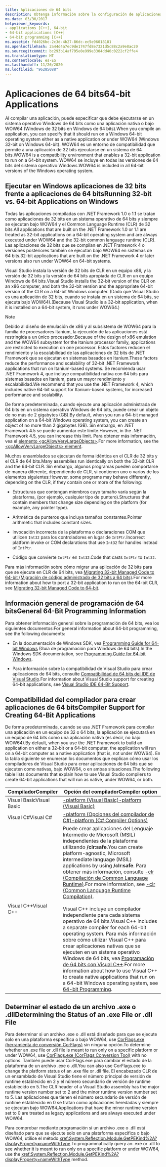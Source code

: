 ```yaml
---
title: Aplicaciones de 64 bits
description: Obtenga información sobre la configuración de aplicaciones en un sistema operativo Windows de 64 bits, ya sea como aplicación nativa de 64 bits o en WOW64 (Windows de 32 o 64 bits).
ms.date: 03/30/2017
helpviewer_keywords:
- applications [C++], 64-bit
- 64-bit applications [C++]
- 64-bit programming [C++]
ms.assetid: fd4026bc-2c3d-4b27-86dc-ec5e96018181
ms.openlocfilehash: 2a44d4a7ec9de1747fd8e7321d5c88c2a9e8ac20
ms.sourcegitcommit: bc293b14af795e0e999e3304dd40c0222cf2ffe4
ms.translationtype: HT
ms.contentlocale: es-ES
ms.lasthandoff: 11/26/2020
ms.locfileid: "96285088"
---
```

# <a name="64-bit-applications"></a><span data-ttu-id="6d710-103">Aplicaciones de 64 bits</span><span class="sxs-lookup"><span data-stu-id="6d710-103">64-bit Applications</span></span>

<span data-ttu-id="6d710-104">Al compilar una aplicación, puede especificar que debe ejecutarse en un sistema operativo Windows de 64 bits como una aplicación nativa o bajo WOW64 (Windows de 32 bits en Windows de 64 bits).</span><span class="sxs-lookup"><span data-stu-id="6d710-104">When you compile an application, you can specify that it should run on a Windows 64-bit operating system either as a native application or under WOW64 (Windows 32-bit on Windows 64-bit).</span></span> <span data-ttu-id="6d710-105">WOW64 es un entorno de compatibilidad que permite a una aplicación de 32 bits ejecutarse en un sistema de 64 bits.</span><span class="sxs-lookup"><span data-stu-id="6d710-105">WOW64 is a compatibility environment that enables a 32-bit application to run on a 64-bit system.</span></span> <span data-ttu-id="6d710-106">WOW64 se incluye en todas las versiones de 64 bits del sistema operativo Windows.</span><span class="sxs-lookup"><span data-stu-id="6d710-106">WOW64 is included in all 64-bit versions of the Windows operating system.</span></span>  
  
## <a name="running-32-bit-vs-64-bit-applications-on-windows"></a><span data-ttu-id="6d710-107">Ejecutar en Windows aplicaciones de 32 bits frente a aplicaciones de 64 bits</span><span class="sxs-lookup"><span data-stu-id="6d710-107">Running 32-bit vs. 64-bit Applications on Windows</span></span>  

 <span data-ttu-id="6d710-108">Todas las aplicaciones compiladas con .NET Framework 1.0 o 1.1 se tratan como aplicaciones de 32 bits en un sistema operativo de 64 bits y siempre se ejecutan bajo WOW64 y el Common Language Runtime (CLR) de 32 bits.</span><span class="sxs-lookup"><span data-stu-id="6d710-108">All applications that are built on the .NET Framework 1.0 or 1.1 are treated as 32-bit applications on a 64-bit operating system and are always executed under WOW64 and the 32-bit common language runtime (CLR).</span></span> <span data-ttu-id="6d710-109">Las aplicaciones de 32 bits que se compilan en .NET Framework 4 o versiones posteriores también se ejecutan bajo WOW64 en sistemas de 64 bits.</span><span class="sxs-lookup"><span data-stu-id="6d710-109">32-bit applications that are built on the .NET Framework 4 or later versions also run under WOW64 on 64-bit systems.</span></span>  
  
 <span data-ttu-id="6d710-110">Visual Studio instala la versión de 32 bits de CLR en un equipo x86, y la versión de 32 bits y la versión de 64 bits apropiada de CLR en un equipo Windows de 64 bits.</span><span class="sxs-lookup"><span data-stu-id="6d710-110">Visual Studio installs the 32-bit version of the CLR on an x86 computer, and both the 32-bit version and the appropriate 64-bit version of the CLR on a 64-bit Windows computer.</span></span> <span data-ttu-id="6d710-111">(Dado que Visual Studio es una aplicación de 32 bits, cuando se instala en un sistema de 64 bits, se ejecuta bajo WOW64).</span><span class="sxs-lookup"><span data-stu-id="6d710-111">(Because Visual Studio is a 32-bit application, when it is installed on a 64-bit system, it runs under WOW64.)</span></span>  
  
> [!NOTE]
> <span data-ttu-id="6d710-112">Debido al diseño de emulación de x86 y al subsistema de WOW64 para la familia de procesadores Itanium, la ejecución de las aplicaciones está restringida a un único procesador.</span><span class="sxs-lookup"><span data-stu-id="6d710-112">Because of the design of x86 emulation and the WOW64 subsystem for the Itanium processor family, applications are restricted to execution on one processor.</span></span> <span data-ttu-id="6d710-113">Estos factores reducen el rendimiento y la escalabilidad de las aplicaciones de 32 bits de .NET Framework que se ejecutan en sistemas basados en Itanium.</span><span class="sxs-lookup"><span data-stu-id="6d710-113">These factors reduce the performance and scalability of 32-bit .NET Framework applications that run on Itanium-based systems.</span></span> <span data-ttu-id="6d710-114">Se recomienda usar .NET Framework 4, que incluye compatibilidad nativa con 64 bits para sistemas basados en Itanium, para un mayor rendimiento y escalabilidad.</span><span class="sxs-lookup"><span data-stu-id="6d710-114">We recommend that you use the .NET Framework 4, which includes native 64-bit support for Itanium-based systems, for increased performance and scalability.</span></span>  
  
 <span data-ttu-id="6d710-115">De forma predeterminada, cuando ejecute una aplicación administrada de 64 bits en un sistema operativo Windows de 64 bits, puede crear un objeto de no más de 2 gigabytes (GB).</span><span class="sxs-lookup"><span data-stu-id="6d710-115">By default, when you run a 64-bit managed application on a 64-bit Windows operating system, you can create an object of no more than 2 gigabytes (GB).</span></span> <span data-ttu-id="6d710-116">Sin embargo, en .NET Framework 4.5 se puede aumentar este límite.</span><span class="sxs-lookup"><span data-stu-id="6d710-116">However, in the .NET Framework 4.5, you can increase this limit.</span></span>  <span data-ttu-id="6d710-117">Para obtener más información, vea el [elemento \<gcAllowVeryLargeObjects>](./configure-apps/file-schema/runtime/gcallowverylargeobjects-element.md).</span><span class="sxs-lookup"><span data-stu-id="6d710-117">For more information, see the [\<gcAllowVeryLargeObjects> element](./configure-apps/file-schema/runtime/gcallowverylargeobjects-element.md).</span></span>  
  
 <span data-ttu-id="6d710-118">Muchos ensamblados se ejecutan de forma idéntica en el CLR de 32 bits y el CLR de 64 bits.</span><span class="sxs-lookup"><span data-stu-id="6d710-118">Many assemblies run identically on both the 32-bit CLR and the 64-bit CLR.</span></span> <span data-ttu-id="6d710-119">Sin embargo, algunos programas pueden comportarse de manera diferente, dependiendo de CLR, si contienen uno o varios de los elementos siguientes:</span><span class="sxs-lookup"><span data-stu-id="6d710-119">However, some programs may behave differently, depending on the CLR, if they contain one or more of the following:</span></span>  
  
- <span data-ttu-id="6d710-120">Estructuras que contengan miembros cuyo tamaño varía según la plataforma, (por ejemplo, cualquier tipo de puntero).</span><span class="sxs-lookup"><span data-stu-id="6d710-120">Structures that contain members that change size depending on the platform (for example, any pointer type).</span></span>  
  
- <span data-ttu-id="6d710-121">Aritmética de punteros que incluya tamaños constantes.</span><span class="sxs-lookup"><span data-stu-id="6d710-121">Pointer arithmetic that includes constant sizes.</span></span>  
  
- <span data-ttu-id="6d710-122">Invocación incorrecta de la plataforma o declaraciones COM que utilicen `Int32` para los controladores en lugar de `IntPtr`.</span><span class="sxs-lookup"><span data-stu-id="6d710-122">Incorrect platform invoke or COM declarations that use `Int32` for handles instead of `IntPtr`.</span></span>  
  
- <span data-ttu-id="6d710-123">Código que convierte `IntPtr` en `Int32`.</span><span class="sxs-lookup"><span data-stu-id="6d710-123">Code that casts `IntPtr` to `Int32`.</span></span>  
  
 <span data-ttu-id="6d710-124">Para más información sobre cómo migrar una aplicación de 32 bits para que se ejecute en CLR de 64 bits, vea [Migrating 32-bit Managed Code to 64-bit (Migración de código administrado de 32 bits a 64 bits)](/previous-versions/dotnet/articles/ms973190(v=msdn.10)).</span><span class="sxs-lookup"><span data-stu-id="6d710-124">For more information about how to port a 32-bit application to run on the 64-bit CLR, see [Migrating 32-bit Managed Code to 64-bit](/previous-versions/dotnet/articles/ms973190(v=msdn.10)).</span></span>  
  
## <a name="general-64-bit-programming-information"></a><span data-ttu-id="6d710-125">Información general de programación de 64 bits</span><span class="sxs-lookup"><span data-stu-id="6d710-125">General 64-Bit Programming Information</span></span>  

 <span data-ttu-id="6d710-126">Para obtener información general sobre la programación de 64 bits, vea los siguientes documentos:</span><span class="sxs-lookup"><span data-stu-id="6d710-126">For general information about 64-bit programming, see the following documents:</span></span>  
  
- <span data-ttu-id="6d710-127">En la documentación de Windows SDK, vea [Programming Guide for 64-bit Windows](/windows/win32/winprog64/programming-guide-for-64-bit-windows) (Guía de programación para Windows de 64 bits).</span><span class="sxs-lookup"><span data-stu-id="6d710-127">In the Windows SDK documentation, see [Programming Guide for 64-bit Windows](/windows/win32/winprog64/programming-guide-for-64-bit-windows).</span></span>  
  
- <span data-ttu-id="6d710-128">Para información sobre la compatibilidad de Visual Studio para crear aplicaciones de 64 bits, consulte [Compatibilidad de 64 bits del IDE de Visual Studio](/visualstudio/ide/visual-studio-ide-64-bit-support).</span><span class="sxs-lookup"><span data-stu-id="6d710-128">For information about Visual Studio support for creating 64-bit applications, see [Visual Studio IDE 64-Bit Support](/visualstudio/ide/visual-studio-ide-64-bit-support).</span></span>  
  
## <a name="compiler-support-for-creating-64-bit-applications"></a><span data-ttu-id="6d710-129">Compatibilidad del compilador para crear aplicaciones de 64 bits</span><span class="sxs-lookup"><span data-stu-id="6d710-129">Compiler Support for Creating 64-Bit Applications</span></span>  

 <span data-ttu-id="6d710-130">De forma predeterminada, cuando se usa .NET Framework para compilar una aplicación en un equipo de 32 o 64 bits, la aplicación se ejecutará en un equipo de 64 bits como una aplicación nativa (es decir, no bajo WOW64).</span><span class="sxs-lookup"><span data-stu-id="6d710-130">By default, when you use the .NET Framework to build an application on either a 32-bit or a 64-bit computer, the application will run on a 64-bit computer as a native application (that is, not under WOW64).</span></span> <span data-ttu-id="6d710-131">En la tabla siguiente se enumeran los documentos que explican cómo usar los compiladores de Visual Studio para crear aplicaciones de 64 bits que se ejecuten como nativas, bajo WOW64, o en ambas situaciones.</span><span class="sxs-lookup"><span data-stu-id="6d710-131">The following table lists documents that explain how to use Visual Studio compilers to create 64-bit applications that will run as native, under WOW64, or both.</span></span>  
  
|<span data-ttu-id="6d710-132">Compilador</span><span class="sxs-lookup"><span data-stu-id="6d710-132">Compiler</span></span>|<span data-ttu-id="6d710-133">Opción del compilador</span><span class="sxs-lookup"><span data-stu-id="6d710-133">Compiler option</span></span>|  
|--------------|---------------------|  
|<span data-ttu-id="6d710-134">Visual Basic</span><span class="sxs-lookup"><span data-stu-id="6d710-134">Visual Basic</span></span>|[<span data-ttu-id="6d710-135">-platform (Visual Basic)</span><span class="sxs-lookup"><span data-stu-id="6d710-135">-platform (Visual Basic)</span></span>](../visual-basic/reference/command-line-compiler/platform.md)|  
|<span data-ttu-id="6d710-136">Visual C#</span><span class="sxs-lookup"><span data-stu-id="6d710-136">Visual C#</span></span>|[<span data-ttu-id="6d710-137">-platform (Opciones del compilador de C#)</span><span class="sxs-lookup"><span data-stu-id="6d710-137">-platform (C# Compiler Options)</span></span>](../csharp/language-reference/compiler-options/platform-compiler-option.md)|  
|<span data-ttu-id="6d710-138">Visual C++</span><span class="sxs-lookup"><span data-stu-id="6d710-138">Visual C++</span></span>|<span data-ttu-id="6d710-139">Puede crear aplicaciones del Lenguaje Intermedio de Microsoft (MSIL) independientes de la plataforma utilizando **/clr:safe**.</span><span class="sxs-lookup"><span data-stu-id="6d710-139">You can create platform-agnostic, Microsoft intermediate language (MSIL) applications by using **/clr:safe**.</span></span> <span data-ttu-id="6d710-140">Para obtener más información, consulte [-clr (Compilación de Common Language Runtime)](/cpp/build/reference/clr-common-language-runtime-compilation).</span><span class="sxs-lookup"><span data-stu-id="6d710-140">For more information, see [-clr (Common Language Runtime Compilation)](/cpp/build/reference/clr-common-language-runtime-compilation).</span></span><br /><br /> <span data-ttu-id="6d710-141">Visual C++ incluye un compilador independiente para cada sistema operativo de 64 bits.</span><span class="sxs-lookup"><span data-stu-id="6d710-141">Visual C++ includes a separate compiler for each 64-bit operating system.</span></span> <span data-ttu-id="6d710-142">Para más información sobre cómo utilizar Visual C++ para crear aplicaciones nativas que se ejecuten en un sistema operativo Windows de 64 bits, vea [Programación de 64 bits con Visual C++](/cpp/build/configuring-programs-for-64-bit-visual-cpp).</span><span class="sxs-lookup"><span data-stu-id="6d710-142">For more information about how to use Visual C++ to create native applications that run on a 64-bit Windows operating system, see [64-bit Programming](/cpp/build/configuring-programs-for-64-bit-visual-cpp).</span></span>|  
  
## <a name="determining-the-status-of-an-exe-file-or-dll-file"></a><span data-ttu-id="6d710-143">Determinar el estado de un archivo .exe o .dll</span><span class="sxs-lookup"><span data-stu-id="6d710-143">Determining the Status of an .exe File or .dll File</span></span>  

 <span data-ttu-id="6d710-144">Para determinar si un archivo .exe o .dll está diseñado para que se ejecute solo en una plataforma específica o bajo WOW64, use [CorFlags.exe (herramienta de conversión CorFlags)](./tools/corflags-exe-corflags-conversion-tool.md) sin ninguna opción.</span><span class="sxs-lookup"><span data-stu-id="6d710-144">To determine whether an .exe file or .dll file is meant to run only on a specific platform or under WOW64, use [CorFlags.exe (CorFlags Conversion Tool)](./tools/corflags-exe-corflags-conversion-tool.md) with no options.</span></span> <span data-ttu-id="6d710-145">También puede usar CorFlags.exe para cambiar el estado de la plataforma de un archivo .exe o .dll.</span><span class="sxs-lookup"><span data-stu-id="6d710-145">You can also use CorFlags.exe to change the platform status of an .exe file or .dll file.</span></span> <span data-ttu-id="6d710-146">El encabezado CLR de un ensamblado de Visual Studio tiene el número principal de versión de runtime establecido en 2 y el número secundario de versión de runtime establecido en 5.</span><span class="sxs-lookup"><span data-stu-id="6d710-146">The CLR header of a Visual Studio assembly has the major runtime version number set to 2 and the minor runtime version number set to 5.</span></span> <span data-ttu-id="6d710-147">Las aplicaciones que tienen el número secundario de versión de runtime establecido en 0 se tratan como aplicaciones heredadas y siempre se ejecutan bajo WOW64.</span><span class="sxs-lookup"><span data-stu-id="6d710-147">Applications that have the minor runtime version set to 0 are treated as legacy applications and are always executed under WOW64.</span></span>  
  
 <span data-ttu-id="6d710-148">Para comprobar mediante programación si un archivo .exe o .dll está diseñado para que se ejecute solo en una plataforma específica o bajo WOW64, utilice el método <xref:System.Reflection.Module.GetPEKind%2A?displayProperty=nameWithType>.</span><span class="sxs-lookup"><span data-stu-id="6d710-148">To programmatically query an .exe or .dll to see whether it is meant to run only on a specific platform or under WOW64, use the <xref:System.Reflection.Module.GetPEKind%2A?displayProperty=nameWithType> method.</span></span>
